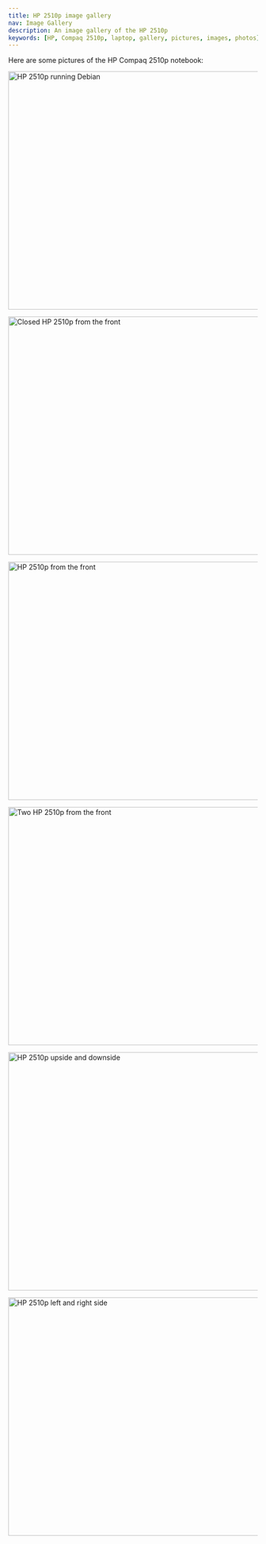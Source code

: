 ```yaml
---
title: HP 2510p image gallery
nav: Image Gallery
description: An image gallery of the HP 2510p
keywords: [HP, Compaq 2510p, laptop, gallery, pictures, images, photos]
---
```


Here are some pictures of the HP Compaq 2510p notebook:

<p>
<a href = "../images/img_0016.jpg">
<img src = "../images/img_0016s.jpg" class="border" alt = "HP 2510p running Debian"  width="640" height="480" />
</a>
</p>

<p>
<a href = "../images/img_0002.jpg">
<img src = "../images/img_0002s.jpg" class="border" alt = "Closed HP 2510p from the front"  width="640" height="480" />
</a>
</p>

<p>
<a href = "../images/img_0004.jpg">
<img src = "../images/img_0004s.jpg" class="border" alt = "HP 2510p from the front"  width="640" height="480" />
</a>
</p>

<p>
<a href = "../images/img_0007.jpg">
<img src = "../images/img_0007s.jpg" class="border" alt = "Two HP 2510p from the front"  width="640" height="480" />
</a>
</p>

<p>
<a href = "../images/img_0008.jpg">
<img src = "../images/img_0008s.jpg" class="border" alt = "HP 2510p upside and downside" width="640" height="480" />
</a>
</p>

<p>
<a href = "../images/img_0011.jpg">
<img src = "../images/img_0011s.jpg" class="border" alt = "HP 2510p left and right side"  width="640" height="480" />
</a>
</p>

